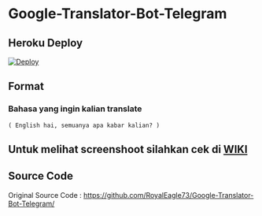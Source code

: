 # Google-Translator-Bot-Telegram
## Heroku Deploy

[![Deploy](https://www.herokucdn.com/deploy/button.svg)](https://heroku.com/deploy?template=https://github.com/yasirarism/Google_translate_bot)

## Format

### Bahasa yang ingin kalian translate
    ( English hai, semuanya apa kabar kalian? )  
    
## Untuk melihat screenshoot silahkan cek di [WIKI](https://github.com/RoyalEagle73/Google-Translator-Bot-Telegram/wiki)

## Source Code
Original Source Code : https://github.com/RoyalEagle73/Google-Translator-Bot-Telegram/
